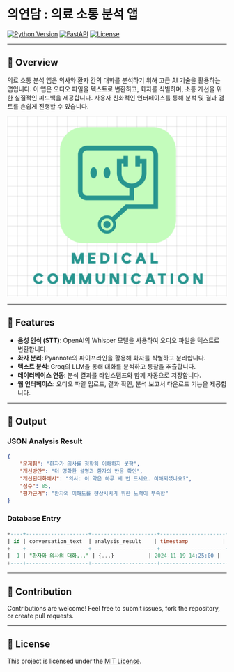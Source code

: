 
# 의연담 : 의료 소통 분석 앱

[![Python Version](https://img.shields.io/badge/python-3.10+-blue.svg)](https://www.python.org/downloads/)
[![FastAPI](https://img.shields.io/badge/FastAPI-0.95+-green.svg)](https://fastapi.tiangolo.com/)
[![License](https://img.shields.io/badge/license-MIT-green.svg)](LICENSE)

---

## 📖 Overview

의료 소통 분석 앱은 의사와 환자 간의 대화를 분석하기 위해 고급 AI 기술을 활용하는 앱입니다. 이 앱은 오디오 파일을 텍스트로 변환하고, 화자를 식별하며, 소통 개선을 위한 실질적인 피드백을 제공합니다. 사용자 친화적인 인터페이스를 통해 분석 및 결과 검토를 손쉽게 진행할 수 있습니다.

![App Screenshot](medical_communication_app/static/logo.png)

---

## 🚀 Features

- **음성 인식 (STT)**: OpenAI의 Whisper 모델을 사용하여 오디오 파일을 텍스트로 변환합니다.
- **화자 분리**: Pyannote의 파이프라인을 활용해 화자를 식별하고 분리합니다.
- **텍스트 분석**: Groq의 LLM을 통해 대화를 분석하고 통찰을 추출합니다.
- **데이터베이스 연동**: 분석 결과를 타임스탬프와 함께 자동으로 저장합니다.
- **웹 인터페이스**: 오디오 파일 업로드, 결과 확인, 분석 보고서 다운로드 기능을 제공합니다.

---

## 🧪 Output

### JSON Analysis Result
```json
{
    "문제점": "환자가 의사를 정확히 이해하지 못함",
    "개선방안": "더 명확한 설명과 환자의 반응 확인",
    "개선된대화예시": "의사: 이 약은 하루 세 번 드세요. 이해되셨나요?",
    "점수": 85,
    "평가근거": "환자의 이해도를 향상시키기 위한 노력이 부족함"
}
```

### Database Entry
```sql
+----+--------------------+---------------------+---------------------+
| id | conversation_text  | analysis_result    | timestamp           |
+----+--------------------+---------------------+---------------------+
|  1 | "환자와 의사의 대화..." | {...}           | 2024-11-19 14:25:00 |
+----+--------------------+---------------------+---------------------+
```

---


## 🤝 Contribution

Contributions are welcome! Feel free to submit issues, fork the repository, or create pull requests.

---

## 📜 License

This project is licensed under the [MIT License](LICENSE).
